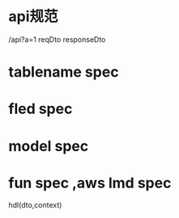 


# api规范

/api?a=1
reqDto
responseDto



# tablename spec

# fled spec
# model spec
# fun spec ,aws lmd spec

hdl(dto,context)





